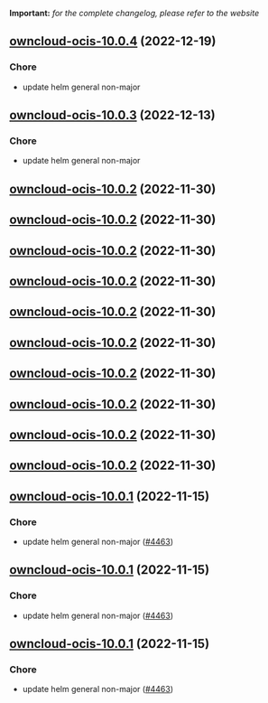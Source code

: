 **Important:**
*for the complete changelog, please refer to the website*




## [owncloud-ocis-10.0.4](https://github.com/truecharts/charts/compare/owncloud-ocis-10.0.3...owncloud-ocis-10.0.4) (2022-12-19)

### Chore

- update helm general non-major
  
  


## [owncloud-ocis-10.0.3](https://github.com/truecharts/charts/compare/owncloud-ocis-10.0.2...owncloud-ocis-10.0.3) (2022-12-13)

### Chore

- update helm general non-major
  
  


## [owncloud-ocis-10.0.2](https://github.com/truecharts/charts/compare/owncloud-ocis-10.0.1...owncloud-ocis-10.0.2) (2022-11-30)




## [owncloud-ocis-10.0.2](https://github.com/truecharts/charts/compare/owncloud-ocis-10.0.1...owncloud-ocis-10.0.2) (2022-11-30)




## [owncloud-ocis-10.0.2](https://github.com/truecharts/charts/compare/owncloud-ocis-10.0.1...owncloud-ocis-10.0.2) (2022-11-30)




## [owncloud-ocis-10.0.2](https://github.com/truecharts/charts/compare/owncloud-ocis-10.0.1...owncloud-ocis-10.0.2) (2022-11-30)




## [owncloud-ocis-10.0.2](https://github.com/truecharts/charts/compare/owncloud-ocis-10.0.1...owncloud-ocis-10.0.2) (2022-11-30)




## [owncloud-ocis-10.0.2](https://github.com/truecharts/charts/compare/owncloud-ocis-10.0.1...owncloud-ocis-10.0.2) (2022-11-30)




## [owncloud-ocis-10.0.2](https://github.com/truecharts/charts/compare/owncloud-ocis-10.0.1...owncloud-ocis-10.0.2) (2022-11-30)




## [owncloud-ocis-10.0.2](https://github.com/truecharts/charts/compare/owncloud-ocis-10.0.1...owncloud-ocis-10.0.2) (2022-11-30)




## [owncloud-ocis-10.0.2](https://github.com/truecharts/charts/compare/owncloud-ocis-10.0.1...owncloud-ocis-10.0.2) (2022-11-30)




## [owncloud-ocis-10.0.2](https://github.com/truecharts/charts/compare/owncloud-ocis-10.0.1...owncloud-ocis-10.0.2) (2022-11-30)




## [owncloud-ocis-10.0.1](https://github.com/truecharts/charts/compare/owncloud-ocis-10.0.0...owncloud-ocis-10.0.1) (2022-11-15)

### Chore

- update helm general non-major ([#4463](https://github.com/truecharts/charts/issues/4463))
  
  


## [owncloud-ocis-10.0.1](https://github.com/truecharts/charts/compare/owncloud-ocis-10.0.0...owncloud-ocis-10.0.1) (2022-11-15)

### Chore

- update helm general non-major ([#4463](https://github.com/truecharts/charts/issues/4463))
  
  


## [owncloud-ocis-10.0.1](https://github.com/truecharts/charts/compare/owncloud-ocis-10.0.0...owncloud-ocis-10.0.1) (2022-11-15)

### Chore

- update helm general non-major ([#4463](https://github.com/truecharts/charts/issues/4463))
  
  
